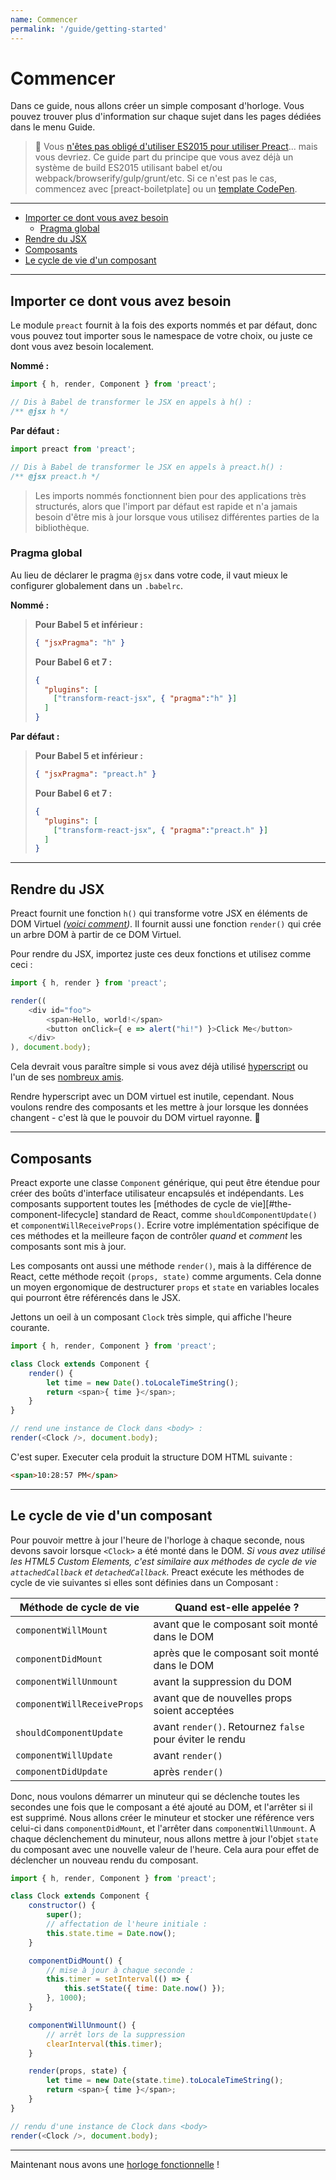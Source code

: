 ```yaml
---
name: Commencer
permalink: '/guide/getting-started'
---
```


# Commencer<!-- omit in toc -->

Dans ce guide, nous allons créer un simple composant d'horloge. Vous pouvez trouver plus d'information sur chaque sujet dans les pages dédiées dans le menu Guide.

> :information_desk_person: Vous [n'êtes pas obligé d'utiliser ES2015 pour utiliser Preact](https://github.com/developit/preact-without-babel)... mais vous devriez. Ce guide part du principe que vous avez déjà un système de build ES2015 utilisant babel et/ou webpack/browserify/gulp/grunt/etc. Si ce n'est pas le cas, commencez avec [preact-boiletplate] ou un [template CodePen](http://codepen.io/developit/pen/pgaROe?editors=0010).

---

- [Importer ce dont vous avez besoin](#importer-ce-dont-vous-avez-besoin)
  - [Pragma global](#pragma-global)
- [Rendre du JSX](#rendre-du-jsx)
- [Composants](#composants)
- [Le cycle de vie d'un composant](#le-cycle-de-vie-dun-composant)

---

## Importer ce dont vous avez besoin

Le module `preact` fournit à la fois des exports nommés et par défaut, donc vous pouvez tout importer sous le namespace de votre choix, ou juste ce dont vous avez besoin localement.

**Nommé :**

```js
import { h, render, Component } from 'preact';

// Dis à Babel de transformer le JSX en appels à h() :
/** @jsx h */
```

**Par défaut :**

```js
import preact from 'preact';

// Dis à Babel de transformer le JSX en appels à preact.h() :
/** @jsx preact.h */
```

> Les imports nommés fonctionnent bien pour des applications très structurés, alors que l'import par défaut est rapide et n'a jamais besoin d'être mis à jour lorsque vous utilisez différentes parties de la bibliothèque.

### Pragma global

Au lieu de déclarer le pragma `@jsx` dans votre code, il vaut mieux le configurer globalement dans un `.babelrc`.

**Nommé :**
>**Pour Babel 5 et inférieur :**
>
> ```json
> { "jsxPragma": "h" }
> ```
>
> **Pour Babel 6 et 7 :**
>
> ```json
> {
>   "plugins": [
>     ["transform-react-jsx", { "pragma":"h" }]
>   ]
> }
> ```

**Par défaut :**
>**Pour Babel 5 et inférieur :**
>
> ```json
> { "jsxPragma": "preact.h" }
> ```
>
> **Pour Babel 6 et 7 :**
>
> ```json
> {
>   "plugins": [
>     ["transform-react-jsx", { "pragma":"preact.h" }]
>   ]
> }
> ```

---


## Rendre du JSX

Preact fournit une fonction `h()` qui transforme votre JSX en éléments de DOM Virtuel _([voici comment](http://jasonformat.com/wtf-is-jsx))_. Il fournit aussi une fonction `render()` qui crée un arbre DOM à partir de ce DOM Virtuel.

Pour rendre du JSX, importez juste ces deux fonctions et utilisez comme ceci :

```js
import { h, render } from 'preact';

render((
	<div id="foo">
		<span>Hello, world!</span>
		<button onClick={ e => alert("hi!") }>Click Me</button>
	</div>
), document.body);
```

Cela devrait vous paraître simple si vous avez déjà utilisé [hyperscript] ou l'un de ses [nombreux amis](https://github.com/developit/vhtml).

Rendre hyperscript avec un DOM virtuel est inutile, cependant. Nous voulons rendre des composants et les mettre à jour lorsque les données changent - c'est là que le pouvoir du DOM virtuel rayonne. :star2:


---


## Composants

Preact exporte une classe `Component` générique, qui peut être étendue pour créer des boûts d'interface utilisateur encapsulés et indépendants. Les composants supportent toutes les [méthodes de cycle de vie][#the-component-lifecycle] standard de React, comme `shouldComponentUpdate()` et `componentWillReceiveProps()`. Ecrire votre implémentation spécifique de ces méthodes et la meilleure façon de contrôler _quand_ et _comment_ les composants sont mis à jour.

Les composants ont aussi une méthode `render()`, mais à la différence de React, cette méthode reçoit `(props, state)` comme arguments. Cela donne un moyen ergonomique de destructurer `props` et `state` en variables locales qui pourront être référencés dans le JSX.

Jettons un oeil à un composant `Clock` très simple, qui affiche l'heure courante.

```js
import { h, render, Component } from 'preact';

class Clock extends Component {
	render() {
		let time = new Date().toLocaleTimeString();
		return <span>{ time }</span>;
	}
}

// rend une instance de Clock dans <body> :
render(<Clock />, document.body);
```

C'est super. Executer cela produit la structure DOM HTML suivante :

```html
<span>10:28:57 PM</span>
```


---


## Le cycle de vie d'un composant

Pour pouvoir mettre à jour l'heure de l'horloge à chaque seconde, nous devons savoir lorsque `<Clock>` a été monté dans le DOM. _Si vous avez utilisé les HTML5 Custom Elements, c'est similaire aux méthodes de cycle de vie `attachedCallback` et `detachedCallback`._ Preact exécute les méthodes de cycle de vie suivantes si elles sont définies dans un Composant :

| Méthode de cycle de vie            | Quand est-elle appelée ?                                 |
|------------------------------------|----------------------------------------------------------|
| `componentWillMount`               | avant que le composant soit monté dans le DOM            |
| `componentDidMount`                | après que le composant soit monté dans le DOM            |
| `componentWillUnmount`             | avant la suppression du DOM                              |
| `componentWillReceiveProps`        | avant que de nouvelles props soient acceptées            |
| `shouldComponentUpdate`            | avant `render()`. Retournez `false` pour éviter le rendu |
| `componentWillUpdate`              | avant `render()`                                         |
| `componentDidUpdate`               | après `render()`                                         |



Donc, nous voulons démarrer un minuteur qui se déclenche toutes les secondes une fois que le composant a été ajouté au DOM, et l'arrêter si il est supprimé. Nous allons créer le minuteur et stocker une référence vers celui-ci dans `componentDidMount`, et l'arrêter dans `componentWillUnmount`. A chaque déclenchement du minuteur, nous allons mettre à jour l'objet `state` du composant avec une nouvelle valeur de l'heure. Cela aura pour effet de déclencher un nouveau rendu du composant.

```js
import { h, render, Component } from 'preact';

class Clock extends Component {
	constructor() {
		super();
		// affectation de l'heure initiale :
		this.state.time = Date.now();
	}

	componentDidMount() {
		// mise à jour à chaque seconde :
		this.timer = setInterval(() => {
			this.setState({ time: Date.now() });
		}, 1000);
	}

	componentWillUnmount() {
		// arrêt lors de la suppression
		clearInterval(this.timer);
	}

	render(props, state) {
		let time = new Date(state.time).toLocaleTimeString();
		return <span>{ time }</span>;
	}
}

// rendu d'une instance de Clock dans <body>
render(<Clock />, document.body);
```


---

Maintenant nous avons une [horloge fonctionnelle](http://jsfiddle.net/developit/u9m5x0L7/embedded/result,js/) !


[preact-boilerplate]: https://github.com/developit/preact-boilerplate
[hyperscript]: https://github.com/dominictarr/hyperscript
